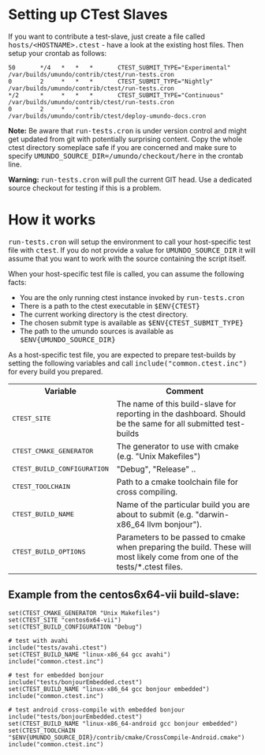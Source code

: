 # Setting up CTest Slaves

If you want to contribute a test-slave, just create a file called 
<tt>hosts/&lt;HOSTNAME>.ctest</tt> - have a look at the existing host files. 
Then setup your crontab as follows:

    50       */4   *   *   *       CTEST_SUBMIT_TYPE="Experimental"	/var/builds/umundo/contrib/ctest/run-tests.cron
    0        2     *   *   *       CTEST_SUBMIT_TYPE="Nightly"      /var/builds/umundo/contrib/ctest/run-tests.cron
    */2      *     *   *   *       CTEST_SUBMIT_TYPE="Continuous"   /var/builds/umundo/contrib/ctest/run-tests.cron
    0        2     *   *   *       /var/builds/umundo/contrib/ctest/deploy-umundo-docs.cron 

<b>Note:</b> Be aware that <tt>run-tests.cron</tt> is under version control and 
might get updated from git with potentially surprising content. Copy the whole 
ctest directory someplace safe if you are concerned and make sure to specify 
<tt>UMUNDO_SOURCE_DIR=/umundo/checkout/here</tt> in the crontab line.

<b>Warning:</b> <tt>run-tests.cron</tt> will pull the current GIT head. Use a 
dedicated source checkout for testing if this is a problem.

# How it works

<tt>run-tests.cron</tt> will setup the environment to call your host-specific
test file with <tt>ctest</tt>. If you do not provide a value for 
<tt>UMUNDO_SOURCE_DIR</tt> it will assume that you want to work with the source 
containing the script itself.

When your host-specific test file is called, you can assume the following facts:

* You are the only running ctest instance invoked by <tt>run-tests.cron</tt>
* There is a path to the ctest executable in <tt>$ENV{CTEST}</tt>
* The current working directory is the ctest directory.
* The chosen submit type is available as <tt>$ENV{CTEST_SUBMIT_TYPE}</tt>
* The path to the umundo sources is available as <tt>$ENV{UMUNDO_SOURCE_DIR}</tt>

As a host-specific test file, you are expected to prepare test-builds by setting 
the following variables and call <tt>include("common.ctest.inc")</tt> for every 
build you prepared.

<table>
	<tr><th>Variable</th><th>Comment</th></tr>
	<tr>
		<td><tt>CTEST_SITE</tt></td>
		<td>The name of this build-slave for reporting in the dashboard. Should be the same for all submitted test-builds</td>
	</tr>
	<tr>
		<td><tt>CTEST_CMAKE_GENERATOR</tt></td>
		<td>The generator to use with cmake (e.g. "Unix Makefiles")</td>
	</tr>
	<tr>
		<td><tt>CTEST_BUILD_CONFIGURATION</tt></td>
		<td>"Debug", "Release" ..</td>
	</tr>
	<tr>
		<td><tt>CTEST_TOOLCHAIN</tt></td>
		<td>Path to a cmake toolchain file for cross compiling.</td>
	</tr>
	<tr>
		<td><tt>CTEST_BUILD_NAME</tt></td>
		<td>Name of the particular build you are about to submit (e.g. "darwin-x86_64 llvm bonjour").</td>
	</tr>
	<tr>
		<td><tt>CTEST_BUILD_OPTIONS</tt></td>
		<td>Parameters to be passed to cmake when preparing the build. These will 
			most likely come from one of the tests/*.ctest files.</td>
	</tr>
</table>

## Example from the centos6x64-vii build-slave:

    set(CTEST_CMAKE_GENERATOR "Unix Makefiles")
    set(CTEST_SITE "centos6x64-vii")
    set(CTEST_BUILD_CONFIGURATION "Debug")

    # test with avahi
    include("tests/avahi.ctest")
    set(CTEST_BUILD_NAME "linux-x86_64 gcc avahi")
    include("common.ctest.inc")

    # test for embedded bonjour
    include("tests/bonjourEmbedded.ctest")
    set(CTEST_BUILD_NAME "linux-x86_64 gcc bonjour embedded")
    include("common.ctest.inc")

    # test android cross-compile with embedded bonjour
    include("tests/bonjourEmbedded.ctest")
    set(CTEST_BUILD_NAME "linux-x86_64-android gcc bonjour embedded")
    set(CTEST_TOOLCHAIN "$ENV{UMUNDO_SOURCE_DIR}/contrib/cmake/CrossCompile-Android.cmake")
    include("common.ctest.inc")

